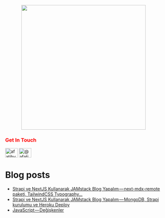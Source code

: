 <p align="center">
  <img src="https://user-images.githubusercontent.com/22716658/140800681-7e2ba0f9-ff7c-4545-b3eb-559720ba6ae1.jpeg" style="width:400px"/>
</p>


<h3 align="left" style="color:red; width:400px;">Get In Touch</h3>
<p align="left">
<a href="https://linkedin.com/in/afatihyavasi" target="blank"><img align="center" src="https://cdn.jsdelivr.net/npm/simple-icons@3.0.1/icons/linkedin.svg" alt="afatihyavasi" height="30" width="40" /></a>
<a href="https://medium.com/@afatihyavasi" target="blank"><img align="center" src="https://cdn.jsdelivr.net/npm/simple-icons@3.0.1/icons/medium.svg" alt="@afatihyavasi" height="30" width="40" /></a>



# Blog posts

<!-- BLOG-POST-LIST:START -->
- [Strapi ve NextJS Kullanarak JAMstack Blog Yapalım — next-mdx-remote paketi, TailwindCSS Typography…](https://afatihyavasi.medium.com/strapi-ve-nextjs-kullanarak-jamstack-blog-yapal%C4%B1m-next-mdx-remote-paketi-tailwindcss-typography-714418ef1369?source=rss-13b6a4e227b6------2)
- [Strapi ve NextJS Kullanarak JAMstack Blog Yapalım — MongoDB, Strapi kurulumu ve Heroku Deploy](https://afatihyavasi.medium.com/strapi-ve-nextjs-kullanarak-jamstack-blog-yapal%C4%B1m-mongodb-strapi-kurulumu-ve-heroku-deploy-341a2e92eea0?source=rss-13b6a4e227b6------2)
- [JavaScript — Değişkenler](https://afatihyavasi.medium.com/javascript-de%C4%9Fi%C5%9Fkenler-6a991c7a473b?source=rss-13b6a4e227b6------2)
<!-- BLOG-POST-LIST:END -->
